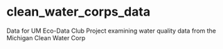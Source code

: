 # clean_water_corps_data
Data for UM Eco-Data Club Project examining water quality data from the Michigan Clean Water Corp
